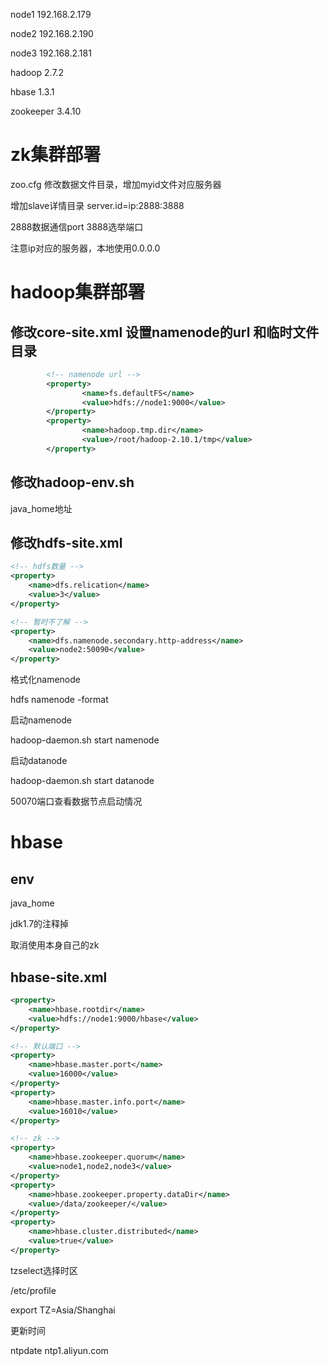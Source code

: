 node1 192.168.2.179

node2 192.168.2.190

node3 192.168.2.181



hadoop 2.7.2

hbase 1.3.1

zookeeper 3.4.10



# zk集群部署

zoo.cfg 修改数据文件目录，增加myid文件对应服务器

增加slave详情目录 server.id=ip:2888:3888

2888数据通信port 3888选举端口

注意ip对应的服务器，本地使用0.0.0.0



# hadoop集群部署

## 修改core-site.xml 设置namenode的url 和临时文件目录

```xml
		<!-- namenode url -->
        <property>
                <name>fs.defaultFS</name>
                <value>hdfs://node1:9000</value>
        </property>
        <property>
                <name>hadoop.tmp.dir</name>
                <value>/root/hadoop-2.10.1/tmp</value>
        </property>
```

## 修改hadoop-env.sh

java_home地址

## 修改hdfs-site.xml

```xml
<!-- hdfs数量 -->
<property>
	<name>dfs.relication</name>
    <value>3</value>
</property>

<!-- 暂时不了解 -->
<property>
	<name>dfs.namenode.secondary.http-address</name>
    <value>node2:50090</value>
</property>
```

格式化namenode

hdfs namenode -format

启动namenode

hadoop-daemon.sh start namenode

启动datanode

hadoop-daemon.sh start datanode

50070端口查看数据节点启动情况

# hbase

## env

java_home

jdk1.7的注释掉

取消使用本身自己的zk

## hbase-site.xml

```xml
<property>
	<name>hbase.rootdir</name>
    <value>hdfs://node1:9000/hbase</value>
</property>

<!-- 默认端口 -->
<property>
	<name>hbase.master.port</name>
    <value>16000</value>
</property>
<property>
	<name>hbase.master.info.port</name>
    <value>16010</value>
</property>

<!-- zk -->
<property>
	<name>hbase.zookeeper.quorum</name>
    <value>node1,node2,node3</value>
</property>
<property>
	<name>hbase.zookeeper.property.dataDir</name>
    <value>/data/zookeeper/</value>
</property>
<property>
    <name>hbase.cluster.distributed</name>
    <value>true</value>
</property>
```

tzselect选择时区

/etc/profile 

export TZ=Asia/Shanghai

更新时间

ntpdate ntp1.aliyun.com